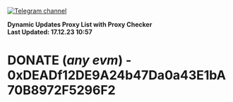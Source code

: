 [![Telegram channel](https://img.shields.io/endpoint?url=https://runkit.io/damiankrawczyk/telegram-badge/branches/master?url=https://t.me/n4z4v0d)](https://t.me/n4z4v0d) 

**Dynamic Updates Proxy List with Proxy Checker**  
**Last Updated: 17.12.23 10:57**

# DONATE (_any evm_) - 0xDEADf12DE9A24b47Da0a43E1bA70B8972F5296F2
